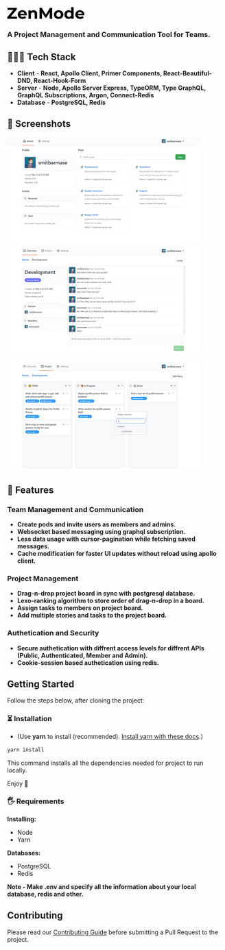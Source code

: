 <img src="assets/zenmode-logo.png" alt="ZenMode Logo" width="180px" />
<h3>A Project Management and Communication Tool for Teams.</h3>

## 👨🏻‍🚀 Tech Stack

- **Client** - **React, Apollo Client, Primer Components, React-Beautiful-DND, React-Hook-Form**
- **Server** - **Node, Apollo Server Express, TypeORM, Type GraphQL, GraphQL Subscriptions, Argon, Connect-Redis**
- **Database** - **PostgreSQL, Redis**

## 📸 Screenshots

<p float="left">
  <img src="assets/screenshots/home.png" alt="Home" width="450px" />
  <img src="assets/screenshots/messaging.png" alt="Messaging" width="450px" />
</p>
<p float="left">
  <img src="assets/screenshots/project.png" alt="Project" width="450px" />
</p>


## 🧐 Features

### Team Management and Communication
- **Create pods and invite users as members and admins.**
- **Websocket based messaging using graphql subscription.**
- **Less data usage with cursor-pagination while fetching saved messages.**
- **Cache modification for faster UI updates without reload using apollo client.**

### Project Management
- **Drag-n-drop project board in sync with postgresql database.**
- **Lexo-ranking algorithm to store order of drag-n-drop in a board.**
- **Assign tasks to members on project board.**
- **Add multiple stories and tasks to the project board.**

### Authetication and Security
- **Secure authetication with diffrent access levels for diffrent APIs (Public, Authenticated, Member and Admin).**
- **Cookie-session based authetication using redis.**

## Getting Started

Follow the steps below, after cloning the project:

### ⏳ Installation

- (Use **yarn** to install (recommended). [Install yarn with these docs](https://yarnpkg.com/lang/en/docs/install/).)

```bash
yarn install
```

This command installs all the dependencies needed for project to run locally.

Enjoy 🎉

### 🖐 Requirements

**Installing:**

- Node
- Yarn

**Databases:**

- PostgreSQL
- Redis

**Note - Make .env and specify all the information about your local database, redis and other.**

## Contributing

Please read our [Contributing Guide](./CONTRIBUTING.md) before submitting a Pull Request to the project.
